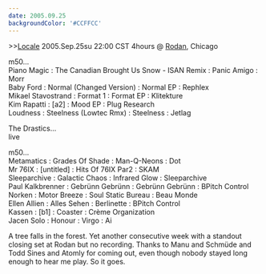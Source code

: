 ```yaml
---
date: 2005.09.25
backgroundColor: '#CCFFCC'
---
```


\>>[Locale](http://www.localeevents.com/) 2005.Sep.25su 22:00 CST 4hours @ [Rodan](http://www.rodan.ws/), Chicago

m50...  
Piano Magic : The Canadian Brought Us Snow - ISAN Remix : Panic Amigo : Morr  
Baby Ford : Normal (Changed Version) : Normal EP : Rephlex  
Mikael Stavostrand : Format 1 : Format EP : Klitekture  
Kim Rapatti : \[a2\] : Mood EP : Plug Research  
Loudness : Steelness (Lowtec Rmx) : Steelness : Jetlag  

The Drastics...  
live  

m50...  
Metamatics : Grades Of Shade : Man-Q-Neons : Dot  
Mr 76IX : \[untitled\] : Hits Of 76IX Par2 : SKAM  
Sleeparchive : Galactic Chaos : Infrared Glow : Sleeparchive  
Paul Kalkbrenner : Gebrünn Gebrünn : Gebrünn Gebrünn : BPitch Control  
Norken : Motor Breeze : Soul Static Bureau : Beau Monde  
Ellen Allien : Alles Sehen : Berlinette : BPitch Control  
Kassen : \[b1\] : Coaster : Crème Organization  
Jacen Solo : Honour : Virgo : Ai  

A tree falls in the forest. Yet another consecutive week with a standout closing set at Rodan but no recording. Thanks to Manu and Schmüde and Todd Sines and Atomly for coming out, even though nobody stayed long enough to hear me play. So it goes.